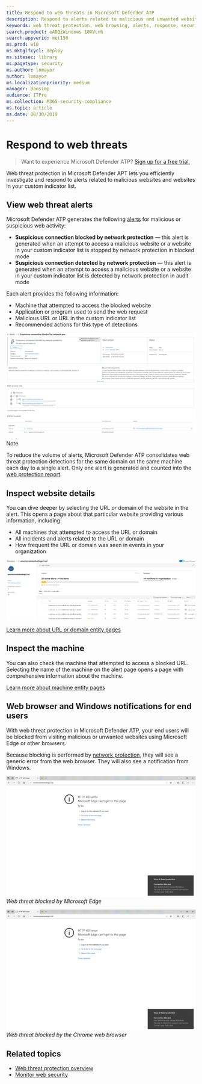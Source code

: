 ```yaml
---
title: Respond to web threats in Microsoft Defender ATP
description: Respond to alerts related to malicious and unwanted websites. Understand how web threat protection informs end users through their web browsers and Windows notifications
keywords: web threat protection, web browsing, alerts, response, security, phishing, malware, exploit, websites, network protection, Edge, Internet Explorer, Chrome, Firefox, web browser, notifications, end users, Windows notifications, blocking page,
search.product: eADQiWindows 10XVcnh
search.appverid: met150
ms.prod: w10
ms.mktglfcycl: deploy
ms.sitesec: library
ms.pagetype: security
ms.author: lomayor
author: lomayor
ms.localizationpriority: medium
manager: dansimp
audience: ITPro
ms.collection: M365-security-compliance 
ms.topic: article
ms.date: 08/30/2019
---
```


# Respond to web threats

>Want to experience Microsoft Defender ATP? [Sign up for a free trial.](https://www.microsoft.com/en-us/WindowsForBusiness/windows-atp?ocid=docs-wdatp-advancedhunting-abovefoldlink)

Web threat protection in Microsoft Defender APT lets you efficiently investigate and respond to alerts related to malicious websites and websites in your custom indicator list.

## View web threat alerts
Microsoft Defender ATP generates the following [alerts](manage-alerts.md) for malicious or suspicious web activity:
- **Suspicious connection blocked by network protection** — this alert is generated when an attempt to access a malicious website or a website in your custom indicator list is stopped by network protection in blocked mode
- **Suspicious connection detected by network protection** — this alert is generated when an attempt to access a malicious website or a website in your custom indicator list is detected by network protection in audit mode

Each alert provides the following information: 
- Machine that attempted to access the blocked website
- Application or program used to send the web request
- Malicious URL or URL in the custom indicator list
- Recommended actions for this type of detections

![Image of an alert related to web threat protection](images/wtp-alert.png)

>[!Note]
>To reduce the volume of alerts, Microsoft Defender ATP consolidates web threat protection detections for the same domain on the same machine each day to a single alert. Only one alert is generated and counted into the [web protection report](web-threat-protection-monitoring.md).

## Inspect website details
You can dive deeper by selecting the URL or domain of the website in the alert. This opens a page about that particular website providing various information, including:
- All machines that attempted to access the URL or domain
- All incidents and alerts related to the URL or domain
- How frequent the URL or domain was seen in events in your organization

![Image of the domain or URL entity details page](images/wtp-website-details.png)

[Learn more about URL or domain entity pages](investigate-domain.md)

## Inspect the machine
You can also check the machine that attempted to access a blocked URL. Selecting the name of the machine on the alert page opens a page with comprehensive information about the machine.

[Learn more about machine entity pages](investigate-machines.md)

## Web browser and Windows notifications for end users

With web threat protection in Microsoft Defender ATP, your end users will be blocked from visiting malicious or unwanted websites using Microsoft Edge or other browsers.

Because blocking is performed by [network protection](network-protection-exploit-guard.md), they will see a generic error from the web browser. They will also see a notification from Windows.

![Image of Microsoft Edge showing a 403 error and the Windows notification](images/wtp-browser-blocking-page.png)
*Web threat blocked by Microsoft Edge*

![Image of Chrome showing a secure connection warning and the Windows notification](images/wtp-browser-blocking-page.png)
*Web threat blocked by the Chrome web browser*

## Related topics
- [Web threat protection overview](web-threat-protection-overview.md)
- [Monitor web security](web-threat-protection-monitoring.md)
